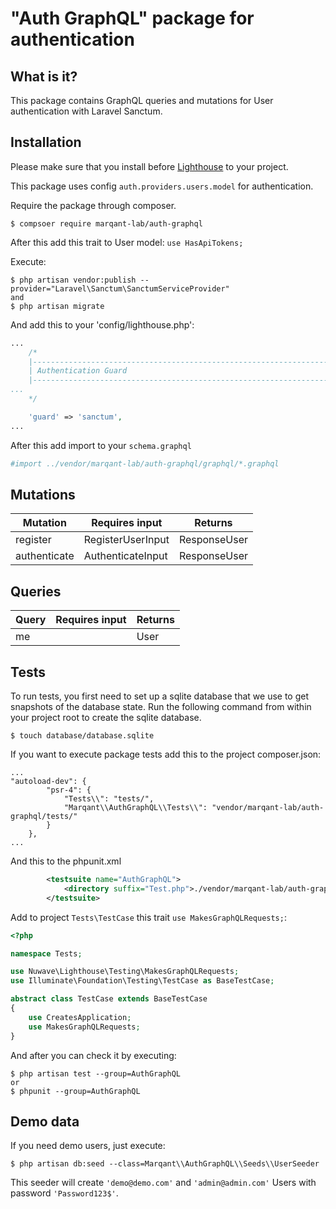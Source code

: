 # "Auth GraphQL" package for authentication

## What is it?

This package contains GraphQL queries and mutations for User authentication with Laravel Sanctum.

## Installation

Please make sure that you install before 
[Lighthouse](https://lighthouse-php.com/master/getting-started/installation.html#installation)
 to your project.  

This package uses config `auth.providers.users.model` for authentication.  

Require the package through composer.

```shell script
$ compsoer require marqant-lab/auth-graphql
```

After this add this trait to User model: `use HasApiTokens;`

Execute:
```
$ php artisan vendor:publish --provider="Laravel\Sanctum\SanctumServiceProvider"
and
$ php artisan migrate
```

And add this to your 'config/lighthouse.php':

```php
...
    /*
    |--------------------------------------------------------------------------
    | Authentication Guard
    |--------------------------------------------------------------------------
...
    */

    'guard' => 'sanctum',
...
```

After this add import to your `schema.graphql`

```graphql
#import ../vendor/marqant-lab/auth-graphql/graphql/*.graphql
```

## Mutations

| Mutation | Requires input | Returns |
| ------  | ----- | ----- |
| register | RegisterUserInput | ResponseUser |
| authenticate | AuthenticateInput | ResponseUser |

## Queries

| Query | Requires input | Returns |
| ------  | ----- | ----- |
| me |  | User |

## Tests

To run tests, you first need to set up a sqlite database that we use to get snapshots of the database state. Run the
 following command from within your project root to create the sqlite database.
 
```shell script
$ touch database/database.sqlite
```

If you want to execute package tests add this to the project composer.json:  
```
...
"autoload-dev": {
        "psr-4": {
            "Tests\\": "tests/",
            "Marqant\\AuthGraphQL\\Tests\\": "vendor/marqant-lab/auth-graphql/tests/"
        }
    },
...
```
And this to the phpunit.xml

```xml
        <testsuite name="AuthGraphQL">
            <directory suffix="Test.php">./vendor/marqant-lab/auth-graphql/tests</directory>
        </testsuite>
```

Add to project `Tests\TestCase` this trait `use MakesGraphQLRequests;`:

```php
<?php

namespace Tests;

use Nuwave\Lighthouse\Testing\MakesGraphQLRequests;
use Illuminate\Foundation\Testing\TestCase as BaseTestCase;

abstract class TestCase extends BaseTestCase
{
    use CreatesApplication;
    use MakesGraphQLRequests;
}

```

And after you can check it by executing:
```shell script
$ php artisan test --group=AuthGraphQL
or
$ phpunit --group=AuthGraphQL
```


## Demo data

If you need demo users, just execute:

```shell script
$ php artisan db:seed --class=Marqant\\AuthGraphQL\\Seeds\\UserSeeder
```

This seeder will create `'demo@demo.com'` and `'admin@admin.com'` Users 
with password `'Password123$'`.

